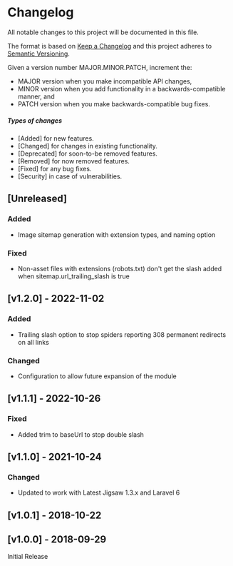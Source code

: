 # Changelog

All notable changes to this project will be documented in this file.

The format is based on [Keep a Changelog](http://keepachangelog.com/en/1.0.0/)
and this project adheres to [Semantic Versioning](http://semver.org/spec/v2.0.0.html).

Given a version number MAJOR.MINOR.PATCH, increment the:

* MAJOR version when you make incompatible API changes,
* MINOR version when you add functionality in a backwards-compatible manner, and
* PATCH version when you make backwards-compatible bug fixes.

##### Types of changes
* [Added] for new features.
* [Changed] for changes in existing functionality.
* [Deprecated] for soon-to-be removed features.
* [Removed] for now removed features.
* [Fixed] for any bug fixes.
* [Security] in case of vulnerabilities.


## [Unreleased]
### Added
- Image sitemap generation with extension types, and naming option

### Fixed
- Non-asset files with extensions (robots.txt) don't get the slash added when sitemap.url_trailing_slash is true


## [v1.2.0] - 2022-11-02
### Added
- Trailing slash option to stop spiders reporting 308 permanent redirects on all links

### Changed
- Configuration to allow future expansion of the module


## [v1.1.1] - 2022-10-26
### Fixed
- Added trim to baseUrl to stop double slash


## [v1.1.0] - 2021-10-24
### Changed
- Updated to work with Latest Jigsaw 1.3.x and Laravel 6


## [v1.0.1] - 2018-10-22

## [v1.0.0] - 2018-09-29
Initial Release